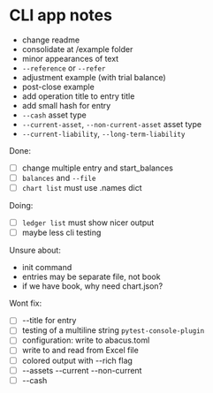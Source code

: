 # CLI app notes

- change readme
- consolidate at /example folder
- minor appearances of text
- `--reference` or `--refer`
- adjustment example (with trial balance)
- post-close example
- add operation title to entry title
- add small hash for entry
- `--cash` asset type
- `--current-asset`, `--non-current-asset` asset type
- `--current-liability`, `--long-term-liability`

Done:

- [ ] change multiple entry and start_balances
- [ ] `balances` and `--file`
- [ ] `chart list` must use .names dict

Doing:

- [ ] `ledger list` must show nicer output
- [ ] maybe less cli testing

Unsure about:

- init command
- entries may be separate file, not book
- if we have book, why need chart.json?

Wont fix:

- [ ] --title for entry
- [ ] testing of a multiline string `pytest-console-plugin`
- [ ] configuration: write to abacus.toml
- [ ] write to and read from Excel file
- [ ] colored output with --rich flag
- [ ] --assets --current --non-current
- [ ] --cash
